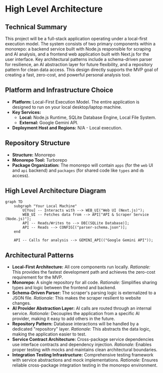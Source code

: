 # High Level Architecture

## Technical Summary
This project will be a full-stack application operating under a local-first execution model. The system consists of two primary components within a monorepo: a backend service built with Node.js responsible for scraping and AI analysis, and a frontend web application built with Next.js for the user interface. Key architectural patterns include a schema-driven parser for resilience, an AI abstraction layer for future flexibility, and a repository pattern for clean data access. This design directly supports the MVP goal of creating a fast, zero-cost, and powerful personal analysis tool.

## Platform and Infrastructure Choice
* **Platform:** Local-First Execution Model. The entire application is designed to run on your local desktop/laptop machine.
* **Key Services:**
    * **Local:** Node.js Runtime, SQLite Database Engine, Local File System.
    * **External:** Google Gemini API.
* **Deployment Host and Regions:** N/A - Local execution.

## Repository Structure
* **Structure:** Monorepo
* **Monorepo Tool:** Turborepo
* **Package Organization:** The monorepo will contain `apps` (for the `web` UI and `api` backend) and `packages` (for shared code like `types` and `db` access).

## High Level Architecture Diagram
```mermaid
graph TD
    subgraph "Your Local Machine"
        U[You] -- Interacts with --> WEB_UI("Web UI (Next.js)");
        WEB_UI -- Fetches data from --> API["API & Scraper Service (Node.js)"];
        API -- Reads/Writes to --> DB[(SQLite Database)];
        API -- Reads --> CONFIG[("parser-schema.json")];
    end

    API -- Calls for analysis --> GEMINI_API(("Google Gemini API"));
```

## Architectural Patterns

  * **Local-First Architecture:** All core components run locally. *Rationale:* This provides the fastest development path and achieves the zero-cost requirement for the MVP.
  * **Monorepo:** A single repository for all code. *Rationale:* Simplifies sharing types and logic between the frontend and backend.
  * **Schema-Driven Parser:** The scraper's parsing logic is externalized to a JSON file. *Rationale:* This makes the scraper resilient to website changes.
  * **AI Provider Abstraction Layer:** AI calls are routed through an internal service. *Rationale:* Decouples the application from a specific AI provider, making it easy to add others in the future.
  * **Repository Pattern:** Database interactions will be handled by a dedicated "repository" layer. *Rationale:* This abstracts the data logic, making the application easier to test.
  * **Service Contract Architecture:** Cross-package service dependencies use interface contracts and dependency injection. *Rationale:* Enables proper testing with mocks and maintains clean architectural boundaries.
  * **Integration Testing Infrastructure:** Comprehensive testing framework with service abstractions and mock implementations. *Rationale:* Ensures reliable cross-package integration testing in the monorepo environment.

